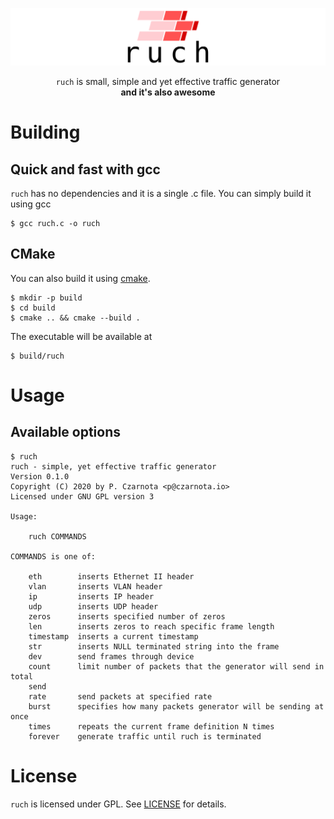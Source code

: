 ![ruch logo](logo.svg?raw=true)

<p align="center">
  <code>ruch</code> is small, simple and yet effective traffic generator</br>
    <b>and it's also awesome</b>
</p>

# Building

## Quick and fast with gcc

`ruch` has no dependencies and it is a single .c file.
You can simply build it using gcc
```
$ gcc ruch.c -o ruch
```

## CMake

You can also build it using [cmake](https://cmake.org).

```console
$ mkdir -p build
$ cd build
$ cmake .. && cmake --build .
```

The executable will be available at

```console
$ build/ruch
```

# Usage

## Available options
```console
$ ruch
ruch - simple, yet effective traffic generator
Version 0.1.0
Copyright (C) 2020 by P. Czarnota <p@czarnota.io>
Licensed under GNU GPL version 3

Usage:

    ruch COMMANDS

COMMANDS is one of:

    eth        inserts Ethernet II header
    vlan       inserts VLAN header
    ip         inserts IP header
    udp        inserts UDP header
    zeros      inserts specified number of zeros
    len        inserts zeros to reach specific frame length
    timestamp  inserts a current timestamp
    str        inserts NULL terminated string into the frame
    dev        send frames through device
    count      limit number of packets that the generator will send in total
    send       
    rate       send packets at specified rate
    burst      specifies how many packets generator will be sending at once
    times      repeats the current frame definition N times
    forever    generate traffic until ruch is terminated

```

# License

`ruch` is licensed under GPL. See [LICENSE](LICENSE)
for details.
